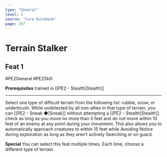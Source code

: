 ```yaml
---
type: "General"
level: 1
source: "Core Rulebook"
page: 267
---
```

# Terrain Stalker
## Feat 1
#PE2General #PE2Skill 

**Prerequisites** trained in [[PE2 - Stealth|Stealth]]

---
Select one type of difficult terrain from the following list: rubble, snow, or underbrush. While undetected by all non-allies in that type of terrain, you can [[PE2 - Sneak ◆|Sneak]] without attempting a [[PE2 - Stealth|Stealth]] check as long as you move no more than 5 feet and do not move within 10 feet of an enemy at any point during your movement. This also allows you to automatically approach creatures to within 15 feet while Avoiding Notice during exploration as long as they aren’t actively Searching or on guard.

**Special** You can select this feat multiple times. Each time, choose a different type of terrain.